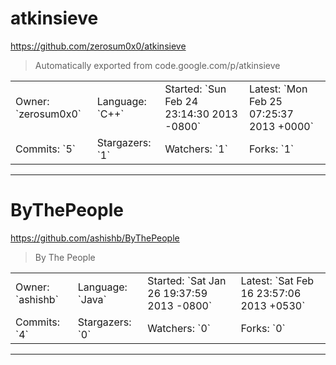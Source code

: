 # atkinsieve

https://github.com/zerosum0x0/atkinsieve
<blockquote>
Automatically exported from code.google.com/p/atkinsieve
</blockquote>

<table>
<tr><td>Owner: `zerosum0x0`</td>
    <td>Language: `C++`</td>
    <td>Started: `Sun Feb 24 23:14:30 2013 -0800`</td>
    <td>Latest: `Mon Feb 25 07:25:37 2013 +0000`</td></tr>
<tr><td>Commits: `5`</td>
    <td>Stargazers: `1`</td>
    <td>Watchers: `1`</td>
    <td>Forks: `1`</td></tr>
</table>

---

# ByThePeople

https://github.com/ashishb/ByThePeople
<blockquote>
By The People
</blockquote>

<table>
<tr><td>Owner: `ashishb`</td>
    <td>Language: `Java`</td>
    <td>Started: `Sat Jan 26 19:37:59 2013 -0800`</td>
    <td>Latest: `Sat Feb 16 23:57:06 2013 +0530`</td></tr>
<tr><td>Commits: `4`</td>
    <td>Stargazers: `0`</td>
    <td>Watchers: `0`</td>
    <td>Forks: `0`</td></tr>
</table>

---

